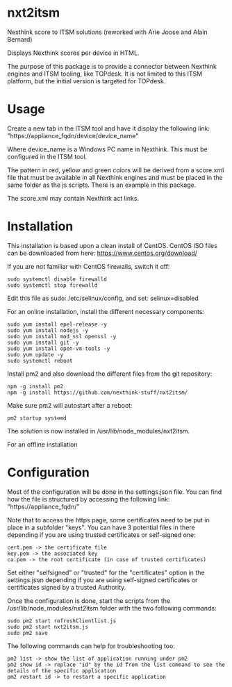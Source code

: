 # nxt2itsm
Nexthink score to ITSM solutions (reworked with Arie Joose and Alain Bernard)

Displays Nexthink scores per device in HTML.

The purpose of this package is to provide a connector between Nexthink engines and ITSM tooling, like TOPdesk. It is not limited to this ITSM platform, but the initial version is targeted for TOPdesk.

# Usage 

Create a new tab in the ITSM tool and have it display the following link: "https://appliance_fqdn/device/device_name"

Where device_name is a Windows PC name in Nexthink. This must be configured in the ITSM tool.

The pattern in red, yellow and green colors will be derived from a score.xml file that must be available in all Nexthink engines and must be placed in the same folder as the js scripts. There is an example in this package.

The score.xml may contain Nexthink act links.

# Installation

This installation is based upon a clean install of CentOS. CentOS ISO files can be downloaded from here: https://www.centos.org/download/

If you are not familiar with CentOS firewalls, switch it off:

	sudo systemctl disable firewalld
	sudo systemctl stop firewalld

Edit this file as sudo: /etc/selinux/config, and set: selinux=disabled

For an online installation, install the different necessary components:

	sudo yum install epel-release -y
	sudo yum install nodejs -y
	sudo yum install mod_ssl openssl -y
	sudo yum install git -y
	sudo yum install open-vm-tools -y
	sudo yum update -y 
	sudo systemctl reboot

Install pm2 and also download the different files from the git repository:

	npm -g install pm2
	npm -g install https://github.com/nexthink-stuff/nxt2itsm/

Make sure pm2 will autostart after a reboot:

	pm2 startup systemd

The solution is now installed in /usr/lib/node_modules/nxt2itsm.

For an offline installation

# Configuration

Most of the configuration will be done in the settings.json file. You can find how the file is structured by accessing the following link: "https://appliance_fqdn/"

Note that to access the https page, some certificates need to be put in place in a subfolder "keys". You can have 3 potential files in there depending if you are using trusted certificates or self-signed one: 

	cert.pem -> the certificate file
	key.pem -> the associated key
	ca.pem -> the root certificate (in case of trusted certificates)

Set either "selfsigned" or "trusted" for the "certificates" option in the settings.json depending if you are using self-signed certificates or certificates signed by a trusted Authority.

Once the configuration is done, start the scripts from the /usr/lib/node_modules/nxt2itsm folder with the two following commands:

	sudo pm2 start refreshClientlist.js
	sudo pm2 start nxt2itsm.js
	sudo pm2 save

The following commands can help for troubleshooting too:

	pm2 list -> show the list of application running under pm2
	pm2 show id -> replace "id" by the id from the list command to see the details of the specific application
	pm2 restart id -> to restart a specific application
